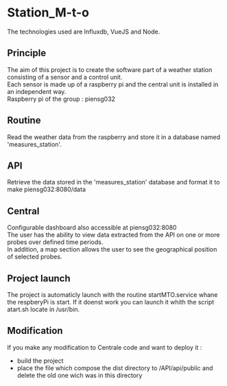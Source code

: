 # Station_M-t-o

The technologies used are Influxdb, VueJS and Node.

## Principle

The aim of this project is to create the software part of a weather station consisting of a sensor and a control unit.
<br/>Each sensor is made up of a raspberry pi and the central unit is installed in an independent way.
<br/>Raspberry pi of the group : piensg032

## Routine

Read the weather data from the raspberry and store it in a database named 'measures_station'.

## API

Retrieve the data stored in the 'measures_station' database and format it to make piensg032:8080/data

## Central

Configurable dashboard also accessible at piensg032:8080
<br/>The user has the ability to view data extracted from the API on one or more probes over defined time periods.
<br/>In addition, a map section allows the user to see the geographical position of selected probes.

## Project launch

The project is automaticly launch with the routine startMTO.service whane the respberyPi is start.
If it doenst work you can launch it whith the script atart.sh locate in /usr/bin.

## Modification

If you make any modification to Centrale code and want to deploy it :
 - build the project
 - place the file which compose the dist directory to /API/api/public and delete the old one wich was in this directory

